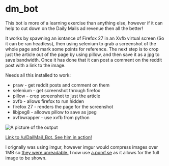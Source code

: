 dm_bot
======

This bot is more of a learning exercise than anything else, however if it can help to cut down on the Daily Mails ad revenue then all the better!

It works by spawning an isntance of Firefox 27 in an Xvfb virtual screen (So it can be ran headless), then using selenium to grab a screenshot of the whole page and mark some points for reference. The next step is to crop just the article out of the page by using pillow, and then save it as a jpg to save bandwidth. Once it has done that it can post a comment on the reddit post with a link to the image. 

Needs all this installed to work: 

* praw        - get reddit posts and comment on them
* selenium    - get screenshot through firefox
* pillow      - crop screenshot to just the article
* xvfb        - allows firefox to run hidden
* firefox 27  - renders the page for the screenshot
* libjpeg8    - alloows pillow to save as jpeg
* xvfbwrapper - use xvfb from python

![A picture of the output](http://i.imgur.com/gFrtGnb.png)

[Link to /u/DailMail_Bot. See him in action!](http://www.reddit.com/user/DailMail_Bot)

I orignally was using imgur, however imgur would compress images over 1MB so [they were unreadable.](https://i.imgur.com/CQ5tLg1.jpg) I now use [a.pomf.se](http://a.pomf.se/sodjxu.jpg) as it allows for the full image to be shown. 
